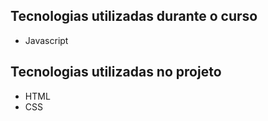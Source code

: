 ## Tecnologias utilizadas durante o curso
* Javascript

## Tecnologias utilizadas no projeto
* HTML
* CSS